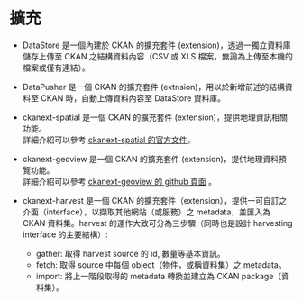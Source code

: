 # 擴充
* DataStore 是一個內建於 CKAN 的擴充套件 (extension)，透過一獨立資料庫儲存上傳至 CKAN 之結構資料內容（CSV 或 XLS 檔案，無論為上傳至本機的檔案或僅有連結）。

* DataPusher 是一個 CKAN 的擴充套件 (extnsion)，用以於新增前述的結構資料至 CKAN 時，自動上傳資料內容至 DataStore 資料庫。

* ckanext-spatial 是一個 CKAN 的擴充套件 (extension)，提供地理資訊相關功能。<br>
詳細介紹可以參考 [ckanext-spatial 的官方文件](http://docs.ckan.org/projects/ckanext-spatial/en/latest/)。

* ckanext-geoview 是一個 CKAN 的擴充套件 (extension)，提供地理資料預覽功能。<br>
詳細介紹可以參考 [ckanext-geoview 的 github 頁面](https://github.com/ckan/ckanext-geoview) 。

* ckanext-harvest 是一個 CKAN 的擴充套件（extension），提供一可自訂之介面（interface），以擷取其他網站（或服務）之 metadata，並匯入為 CKAN 資料集。harvest 的運作大致可分為三步驟（同時也是設計 harvesting interface 的主要結構）:
    * gather: 取得 harvest source 的 id, 數量等基本資訊。
    * fetch: 取得 source 中每個 object（物件，或稱資料集）之 metadata。
    * import: 將上一階段取得的 metadata 轉換並建立為 CKAN package（資料集）。







